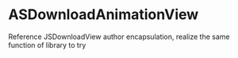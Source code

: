 # ASDownloadAnimationView
Reference JSDownloadView author encapsulation, realize the same function of library to try
